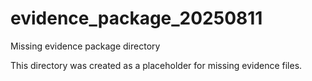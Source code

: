 # evidence_package_20250811

Missing evidence package directory

This directory was created as a placeholder for missing evidence files.
